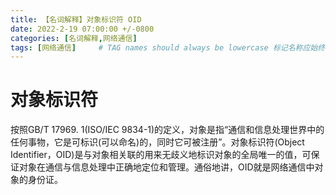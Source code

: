 ```yaml
---
title: 【名词解释】对象标识符 OID
date: 2022-2-19 07:00:00 +/-0800
categories: [名词解释,网络通信]
tags: [网络通信]     # TAG names should always be lowercase 标记名称应始终为小写
---
```


# 对象标识符
按照GB/T 17969. 1(ISO/IEC 9834-1)的定义，对象是指“通信和信息处理世界中的任何事物，它是可标识(可以命名)的，同时它可被注册”。对象标识符(Object Identifier，OID)是与对象相关联的用来无歧义地标识对象的全局唯一的值，可保证对象在通信与信息处理中正确地定位和管理。通俗地讲，OID就是网络通信中对象的身份证。
